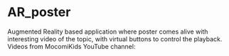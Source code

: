 # AR_poster
Augmented Reality based application where poster comes alive with interesting video of the topic, with virtual buttons to control the playback.
Videos from MocomiKids YouTube channel: 
